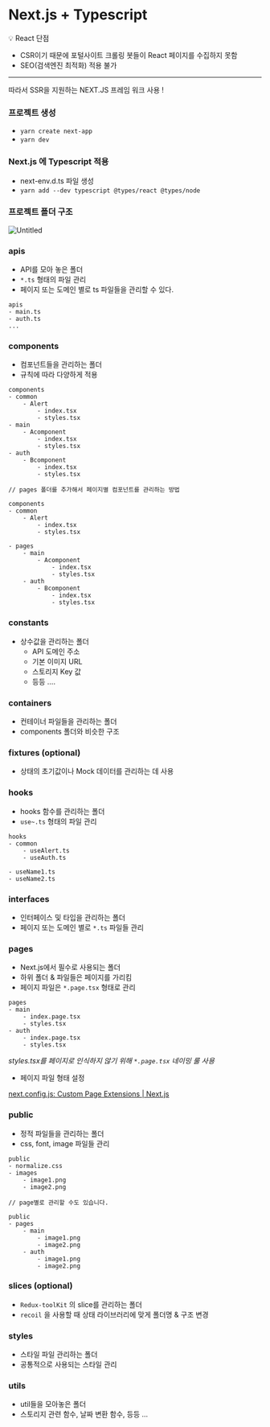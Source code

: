 # Next.js + Typescript

<aside>
💡 React 단점

- CSR이기 때문에 포털사이트 크롤링 봇들이 React 페이지를 수집하지 못함
- SEO(검색엔진 최적화) 적용 불가

---

따라서 SSR을 지원하는 NEXT.JS 프레임 워크 사용 !

</aside>

### 프로젝트 생성

- `yarn create next-app`
- `yarn dev`

### Next.js 에 Typescript 적용

- next-env.d.ts 파일 생성
- `yarn add --dev typescript @types/react @types/node`

### 프로젝트 폴더 구조

![Untitled](https://s3-us-west-2.amazonaws.com/secure.notion-static.com/ee08b7d6-952c-44b7-8972-1510e264d7ba/Untitled.png)

### apis

- API를 모아 놓은 폴더
- `*.ts` 형태의 파일 관리
- 페이지 또는 도메인 별로 ts 파일들을 관리할 수 있다.

```
apis
- main.ts
- auth.ts
...
```

### components

- 컴포넌트들을 관리하는 폴더
- 규칙에 따라 다양하게 적용

```
components
- common
	- Alert
    	- index.tsx
        - styles.tsx
- main
	- Acomponent
    	- index.tsx
        - styles.tsx
- auth
	- Bcomponent
    	- index.tsx
        - styles.tsx
```

```
// pages 폴더를 추가해서 페이지별 컴포넌트를 관리하는 방법

components
- common
	- Alert
    	- index.tsx
        - styles.tsx
        
- pages
	- main
        - Acomponent
            - index.tsx
            - styles.tsx
    - auth
        - Bcomponent
            - index.tsx
            - styles.tsx
```

### constants

- 상수값을 관리하는 폴더
    - API 도메인 주소
    - 기본 이미지 URL
    - 스토리지 Key 값
    - 등등 ….

### containers

- 컨테이너 파일들을 관리하는 폴더
- components 폴더와 비슷한 구조

### fixtures (optional)

- 상태의 초기값이나 Mock 데이터를 관리하는 데 사용

### hooks

- hooks 함수를 관리하는 폴더
- `use~.ts` 형태의 파일 관리

```
hooks
- common
	- useAlert.ts
    - useAuth.ts
    
- useName1.ts
- useName2.ts
```

### interfaces

- 인터페이스 및 타입을 관리하는 폴더
- 페이지 또는 도메인 별로 `*.ts` 파일들 관리

### pages

- Next.js에서 필수로 사용되는 폴더
- 하위 폴더 & 파일들은 페이지를 가리킴
- 페이지 파일은 `*.page.tsx` 형태로 관리

```
pages
- main
	- index.page.tsx
    - styles.tsx
- auth
	- index.page.tsx
    - styles.tsx
```

*styles.tsx를 페이지로 인식하지 않기 위해 `*.page.tsx` 네이밍 룰 사용*

- 페이지 파일 형태 설정

[next.config.js: Custom Page Extensions | Next.js](https://nextjs.org/docs/api-reference/next.config.js/custom-page-extensions)

### public

- 정적 파일들을 관리하는 폴더
- css, font, image 파일들 관리

```
public
- normalize.css
- images
	- image1.png
    - image2.png
```

```
// page별로 관리할 수도 있습니다.

public
- pages
	- main
    	- image1.png
        - image2.png
    - auth
    	- image1.png
        - image2.png
```

### slices (optional)

- `Redux-toolKit` 의 slice를 관리하는 폴더
- `recoil` 을 사용할 때 상태 라이브러리에 맞게 폴더명 & 구조 변경

### styles

- 스타일 파일 관리하는 폴더
- 공통적으로 사용되는 스타일 관리

### utils

- util들을 모아놓은 폴더
- 스토리지 관련 함수, 날짜 변환 함수, 등등 …
